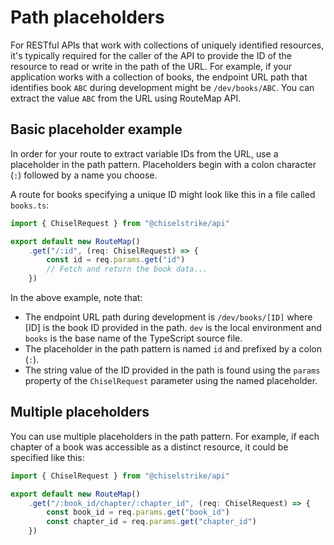 # Path placeholders

For RESTful APIs that work with collections of uniquely identified resources,
it's typically required for the caller of the API to provide the ID of the
resource to read or write in the path of the URL. For example, if your
application works with a collection of books, the endpoint URL path that
identifies book `ABC` during development might be `/dev/books/ABC`. You can
extract the value `ABC` from the URL using RouteMap API.

## Basic placeholder example

In order for your route to extract variable IDs from the URL, use a placeholder
in the path pattern. Placeholders begin with a colon character (`:`) followed by
a name you choose.

A route for books specifying a unique ID might look like this in a file called
`books.ts`:

```ts title="routes/books.ts"
import { ChiselRequest } from "@chiselstrike/api"

export default new RouteMap()
    .get("/:id", (req: ChiselRequest) => {
        const id = req.params.get("id")
        // Fetch and return the book data...
    })
```

In the above example, note that:

- The endpoint URL path during development is `/dev/books/[ID]` where [ID] is
  the book ID provided in the path. `dev` is the local environment and `books`
  is the base name of the TypeScript source file.
- The placeholder in the path pattern is named `id` and prefixed by a colon (`:`).
- The string value of the ID provided in the path is found using the `params`
  property of the `ChiselRequest` parameter using the named placeholder.

## Multiple placeholders

You can use multiple placeholders in the path pattern. For example, if each
chapter of a book was accessible as a distinct resource, it could be
specified like this:

```ts title="routes/books.ts"
import { ChiselRequest } from "@chiselstrike/api"

export default new RouteMap()
    .get("/:book_id/chapter/:chapter_id", (req: ChiselRequest) => {
        const book_id = req.params.get("book_id")
        const chapter_id = req.params.get("chapter_id")
    })
```
